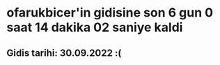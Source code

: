 # ofarukbicer'in gidisine son 6 gun 0 saat 14 dakika 02 saniye kaldi

## Gidis tarihi: 30.09.2022 :(